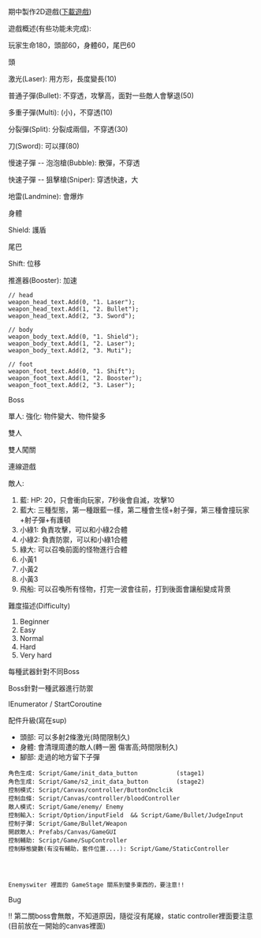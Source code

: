 期中製作2D遊戲([下載遊戲](/stereomp3/note/raw/main/unity/Game/V2.0.2.rar))

遊戲概述(有些功能未完成):

玩家生命180，頭部60，身體60，尾巴60

頭

激光(Laser): 用方形，長度變長(10)

普通子彈(Bullet): 不穿透，攻擊高，面對一些敵人會擊退(50)

多重子彈(Multi): (小)，不穿透(10)

分裂彈(Split): 分裂成兩個，不穿透(30)

刀(Sword): 可以揮(80)



慢速子彈 -- 泡泡槍(Bubble): 散彈，不穿透

快速子彈 -- 狙擊槍(Sniper): 穿透快速，大

地雷(Landmine): 會爆炸



身體

Shield: 護盾



尾巴

Shift: 位移

推進器(Booster): 加速

 

    // head
    weapon_head_text.Add(0, "1. Laser");
    weapon_head_text.Add(1, "2. Bullet");
    weapon_head_text.Add(2, "3. Sword"); 
    
    // body
    weapon_body_text.Add(0, "1. Shield");
    weapon_body_text.Add(1, "2. Laser");
    weapon_body_text.Add(2, "3. Muti");
    
    // foot
    weapon_foot_text.Add(0, "1. Shift");
    weapon_foot_text.Add(1, "2. Booster");
    weapon_foot_text.Add(2, "3. Laser");

Boss

單人: 強化: 物件變大、物件變多

雙人

雙人闖關

連線遊戲





敵人:

1. 藍: HP: 20，只會衝向玩家，7秒後會自滅，攻擊10
2. 藍大: 三種型態，第一種跟藍一樣，第二種會生怪+射子彈，第三種會撞玩家+射子彈+有護頓
3. 小綠1: 負責攻擊，可以和小綠2合體
4. 小綠2: 負責防禦，可以和小綠1合體
5. 綠大: 可以召喚前面的怪物進行合體
6. 小黃1
7. 小黃2
8. 小黃3
9. 飛船: 可以召喚所有怪物，打完一波會往前，打到後面會讓船變成背景









難度描述(Difficulty)

1. Beginner
2. Easy
3. Normal
4. Hard
5. Very hard



每種武器針對不同Boss

Boss針對一種武器進行防禦

IEnumerator / StartCoroutine



配件升級(寫在sup)

* 頭部:  可以多射2條激光(時間限制久)
* 身體:  會清理周遭的敵人(轉一圈 傷害高;時間限制久)
* 腳部:  走過的地方留下子彈



```
角色生成: Script/Game/init_data_button           (stage1)
角色生成: Script/Game/s2_init_data_button        (stage2)
控制模式: Script/Canvas/controller/ButtonOnclcik
控制血條: Script/Canvas/controller/bloodController
敵人模式: Script/Game/enemy/ Enemy
控制輸入: Script/Option/inputField  && Script/Game/Bullet/JudgeInput
控制子彈: Script/Game/Bullet/Weapon
開啟敵人: Prefabs/Canvas/GameGUI
控制輔助: Script/Game/SupController
控制靜態變數(有沒有輔助，套件位置....): Script/Game/StaticController




Enemyswiter 裡面的 GameStage 關系到蠻多東西的，要注意!!
```


Bug

!! 第二關boss會無敵，不知道原因，隨從沒有尾線，static controller裡面要注意(目前放在一開始的canvas裡面)
